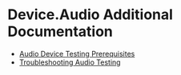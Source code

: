 # Device.Audio Additional Documentation
- [Audio Device Testing Prerequisites](audio-device-testing-prerequisites.md)
- [Troubleshooting Audio Testing](troubleshooting-audio-testing.md)
